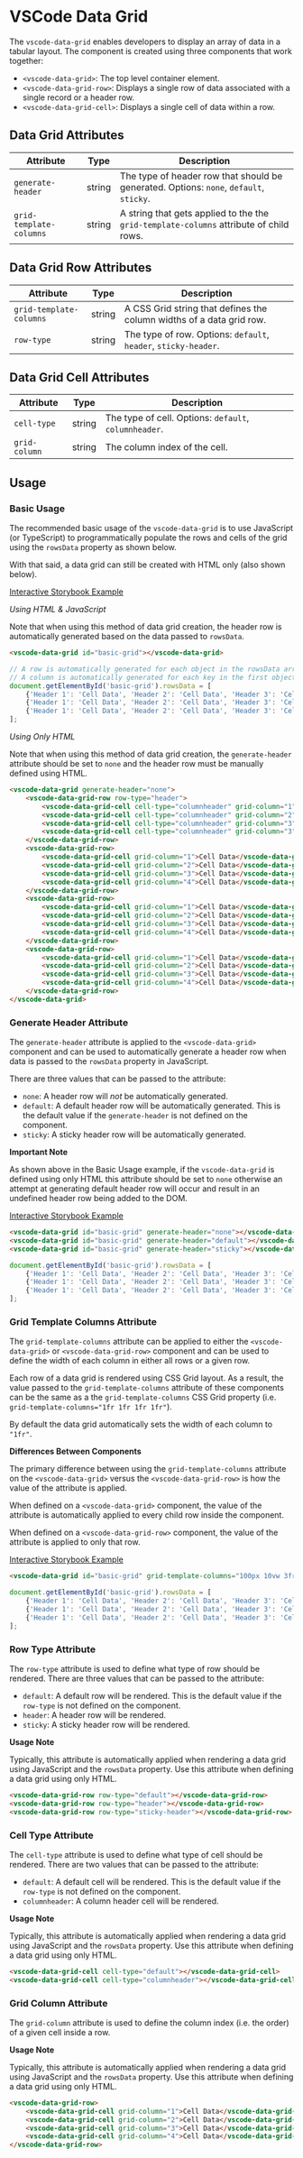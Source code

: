 # VSCode Data Grid

The `vscode-data-grid` enables developers to display an array of data in a tabular layout. The component is created using three components that work together:

-   `<vscode-data-grid>`: The top level container element.
-   `<vscode-data-grid-row>`: Displays a single row of data associated with a single record or a header row.
-   `<vscode-data-grid-cell>`: Displays a single cell of data within a row.

## Data Grid Attributes

| Attribute               | Type   | Description                                                                            |
| ----------------------- | ------ | -------------------------------------------------------------------------------------- |
| `generate-header`       | string | The type of header row that should be generated. Options: `none`, `default`, `sticky`. |
| `grid-template-columns` | string | A string that gets applied to the the `grid-template-columns` attribute of child rows. |

## Data Grid Row Attributes

| Attribute               | Type   | Description                                                          |
| ----------------------- | ------ | -------------------------------------------------------------------- |
| `grid-template-columns` | string | A CSS Grid string that defines the column widths of a data grid row. |
| `row-type`              | string | The type of row. Options: `default`, `header`, `sticky-header`.      |

## Data Grid Cell Attributes

| Attribute     | Type   | Description                                           |
| ------------- | ------ | ----------------------------------------------------- |
| `cell-type`   | string | The type of cell. Options: `default`, `columnheader`. |
| `grid-column` | string | The column index of the cell.                         |

## Usage

### Basic Usage

The recommended basic usage of the `vscode-data-grid` is to use JavaScript (or TypeScript) to programmatically populate the rows and cells of the grid using the `rowsData` property as shown below.

With that said, a data grid can still be created with HTML only (also shown below).

[Interactive Storybook Example](https://mttallac.azurewebsites.net/?path=/story/library-data-grid--default)

_Using HTML & JavaScript_

Note that when using this method of data grid creation, the header row is automatically generated based on the data passed to `rowsData`.

```html
<vscode-data-grid id="basic-grid"></vscode-data-grid>
```

```javascript
// A row is automatically generated for each object in the rowsData array.
// A column is automatically generated for each key in the first object in the rowsData array.
document.getElementById('basic-grid').rowsData = [
	{'Header 1': 'Cell Data', 'Header 2': 'Cell Data', 'Header 3': 'Cell Data', 'Header 4': 'Cell Data'},
	{'Header 1': 'Cell Data', 'Header 2': 'Cell Data', 'Header 3': 'Cell Data', 'Header 4': 'Cell Data'},
	{'Header 1': 'Cell Data', 'Header 2': 'Cell Data', 'Header 3': 'Cell Data', 'Header 4': 'Cell Data'},
];
```

_Using Only HTML_

Note that when using this method of data grid creation, the `generate-header` attribute should be set to `none` and the header row must be manually defined using HTML.

```html
<vscode-data-grid generate-header="none">
	<vscode-data-grid-row row-type="header">
		<vscode-data-grid-cell cell-type="columnheader" grid-column="1">Header 1</vscode-data-grid-cell>
		<vscode-data-grid-cell cell-type="columnheader" grid-column="2">Header 2</vscode-data-grid-cell>
		<vscode-data-grid-cell cell-type="columnheader" grid-column="3">Header 3</vscode-data-grid-cell>
		<vscode-data-grid-cell cell-type="columnheader" grid-column="3">Header 4</vscode-data-grid-cell>
	</vscode-data-grid-row>
	<vscode-data-grid-row>
		<vscode-data-grid-cell grid-column="1">Cell Data</vscode-data-grid-cell>
		<vscode-data-grid-cell grid-column="2">Cell Data</vscode-data-grid-cell>
		<vscode-data-grid-cell grid-column="3">Cell Data</vscode-data-grid-cell>
		<vscode-data-grid-cell grid-column="4">Cell Data</vscode-data-grid-cell>
	</vscode-data-grid-row>
	<vscode-data-grid-row>
		<vscode-data-grid-cell grid-column="1">Cell Data</vscode-data-grid-cell>
		<vscode-data-grid-cell grid-column="2">Cell Data</vscode-data-grid-cell>
		<vscode-data-grid-cell grid-column="3">Cell Data</vscode-data-grid-cell>
		<vscode-data-grid-cell grid-column="4">Cell Data</vscode-data-grid-cell>
	</vscode-data-grid-row>
	<vscode-data-grid-row>
		<vscode-data-grid-cell grid-column="1">Cell Data</vscode-data-grid-cell>
		<vscode-data-grid-cell grid-column="2">Cell Data</vscode-data-grid-cell>
		<vscode-data-grid-cell grid-column="3">Cell Data</vscode-data-grid-cell>
		<vscode-data-grid-cell grid-column="4">Cell Data</vscode-data-grid-cell>
	</vscode-data-grid-row>
</vscode-data-grid>
```

### Generate Header Attribute

The `generate-header` attribute is applied to the `<vscode-data-grid>` component and can be used to automatically generate a header row when data is passed to the `rowsData` property in JavaScript.

There are three values that can be passed to the attribute:

-   `none`: A header row will _not_ be automatically generated.
-   `default`: A default header row will be automatically generated. This is the default value if the `generate-header` is not defined on the component.
-   `sticky`: A sticky header row will be automatically generated.

**Important Note**

As shown above in the Basic Usage example, if the `vscode-data-grid` is defined using only HTML this attribute should be set to `none` otherwise an attempt at generating default header row will occur and result in an undefined header row being added to the DOM.

[Interactive Storybook Example](https://mttallac.azurewebsites.net/?path=/story/library-data-grid--with-no-header)

```html
<vscode-data-grid id="basic-grid" generate-header="none"></vscode-data-grid>
<vscode-data-grid id="basic-grid" generate-header="default"></vscode-data-grid>
<vscode-data-grid id="basic-grid" generate-header="sticky"></vscode-data-grid>
```

```javascript
document.getElementById('basic-grid').rowsData = [
	{'Header 1': 'Cell Data', 'Header 2': 'Cell Data', 'Header 3': 'Cell Data', 'Header 4': 'Cell Data'},
	{'Header 1': 'Cell Data', 'Header 2': 'Cell Data', 'Header 3': 'Cell Data', 'Header 4': 'Cell Data'},
	{'Header 1': 'Cell Data', 'Header 2': 'Cell Data', 'Header 3': 'Cell Data', 'Header 4': 'Cell Data'},
];
```

### Grid Template Columns Attribute

The `grid-template-columns` attribute can be applied to either the `<vscode-data-grid>` or `<vscode-data-grid-row>` component and can be used to define the width of each column in either all rows or a given row.

Each row of a data grid is rendered using CSS Grid layout. As a result, the value passed to the `grid-template-columns` attribute of these components can be the same as a the `grid-template-columns` CSS Grid property (i.e. `grid-template-columns="1fr 1fr 1fr 1fr"`).

By default the data grid automatically sets the width of each column to `"1fr"`.

**Differences Between Components**

The primary difference between using the `grid-template-columns` attribute on the `<vscode-data-grid>` versus the `<vscode-data-grid-row>` is how the value of the attribute is applied.

When defined on a `<vscode-data-grid>` component, the value of the attribute is automatically applied to every child row inside the component.

When defined on a `<vscode-data-grid-row>` component, the value of the attribute is applied to only that row.

[Interactive Storybook Example](https://mttallac.azurewebsites.net/?path=/story/library-data-grid--with-custom-column-widths)

```html
<vscode-data-grid id="basic-grid" grid-template-columns="100px 10vw 3fr 30%"></vscode-data-grid>
```

```javascript
document.getElementById('basic-grid').rowsData = [
	{'Header 1': 'Cell Data', 'Header 2': 'Cell Data', 'Header 3': 'Cell Data', 'Header 4': 'Cell Data'},
	{'Header 1': 'Cell Data', 'Header 2': 'Cell Data', 'Header 3': 'Cell Data', 'Header 4': 'Cell Data'},
	{'Header 1': 'Cell Data', 'Header 2': 'Cell Data', 'Header 3': 'Cell Data', 'Header 4': 'Cell Data'},
];
```

### Row Type Attribute

The `row-type` attribute is used to define what type of row should be rendered. There are three values that can be passed to the attribute:

-   `default`: A default row will be rendered. This is the default value if the `row-type` is not defined on the component.
-   `header`: A header row will be rendered.
-   `sticky`: A sticky header row will be rendered.

**Usage Note**

Typically, this attribute is automatically applied when rendering a data grid using JavaScript and the `rowsData` property. Use this attribute when defining a data grid using only HTML.

```html
<vscode-data-grid-row row-type="default"></vscode-data-grid-row>
<vscode-data-grid-row row-type="header"></vscode-data-grid-row>
<vscode-data-grid-row row-type="sticky-header"></vscode-data-grid-row>
```

### Cell Type Attribute

The `cell-type` attribute is used to define what type of cell should be rendered. There are two values that can be passed to the attribute:

-   `default`: A default cell will be rendered. This is the default value if the `row-type` is not defined on the component.
-   `columnheader`: A column header cell will be rendered.

**Usage Note**

Typically, this attribute is automatically applied when rendering a data grid using JavaScript and the `rowsData` property. Use this attribute when defining a data grid using only HTML.

```html
<vscode-data-grid-cell cell-type="default"></vscode-data-grid-cell>
<vscode-data-grid-cell cell-type="columnheader"></vscode-data-grid-cell>
```

### Grid Column Attribute

The `grid-column` attribute is used to define the column index (i.e. the order) of a given cell inside a row.

**Usage Note**

Typically, this attribute is automatically applied when rendering a data grid using JavaScript and the `rowsData` property. Use this attribute when defining a data grid using only HTML.

```html
<vscode-data-grid-row>
	<vscode-data-grid-cell grid-column="1">Cell Data</vscode-data-grid-cell>
	<vscode-data-grid-cell grid-column="2">Cell Data</vscode-data-grid-cell>
	<vscode-data-grid-cell grid-column="3">Cell Data</vscode-data-grid-cell>
	<vscode-data-grid-cell grid-column="4">Cell Data</vscode-data-grid-cell>
</vscode-data-grid-row>
```
